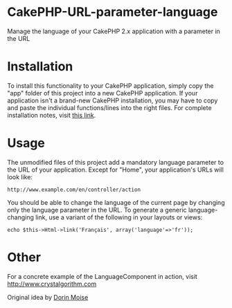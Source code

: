 CakePHP-URL-parameter-language
==============================

Manage the language of your CakePHP 2.x application with a parameter in the URL

Installation
==============================
To install this functionality to your CakePHP application, simply copy the "app" folder of this project into a new CakePHP application. If your application isn't a brand-new CakePHP installation, you may have to copy and paste the individual functions/lines into the right files. For complete installation notes, visit [this link](http://www.crystalgorithm.com/en/blog/Dynamically%20change%20CakePHP%20language).

Usage
==============================
The unmodified files of this project add a mandatory language parameter to the URL of your application. Except for "Home", your application's URLs will look like:

`http://www.example.com/en/controller/action`

You should be able to change the language of the current page by changing only the language parameter in the URL. To generate a generic language-changing link, use a variant of the following in your layouts or views: 

`echo $this->Html->link('Français', array('language'=>'fr'));`

Other
==============================
For a concrete example of the LanguageComponent in action, visit <http://www.crystalgorithm.com>

Original idea by [Dorin Moise](http://colorblindprogramming.com/multiple-languages-in-a-cakephp-2-application-in-5-steps)